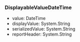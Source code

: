 ### DisplayableValueDateTime
- value: DateTime
- displayValue: System.String
- serializedValue: System.String
- reportHeader: System.String
